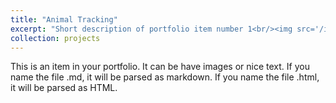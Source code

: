 ```yaml
---
title: "Animal Tracking"
excerpt: "Short description of portfolio item number 1<br/><img src='/images/AnimalTracking.jpeg'>"
collection: projects
---
```


This is an item in your portfolio. It can be have images or nice text. If you name the file .md, it will be parsed as markdown. If you name the file .html, it will be parsed as HTML. 
